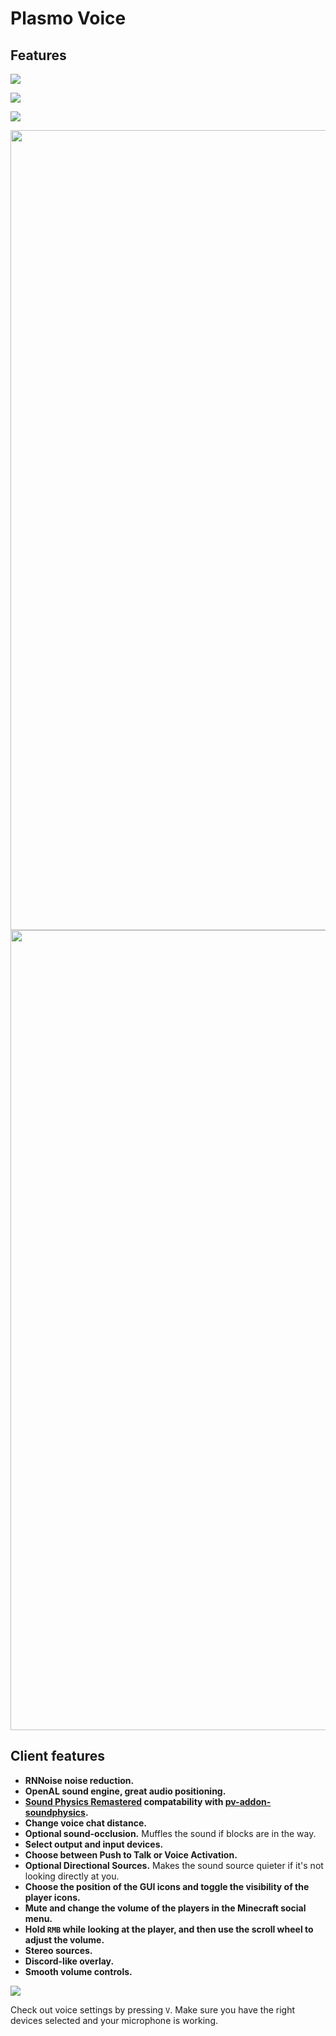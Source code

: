 # Plasmo Voice

## Features

![](https://i.imgur.com/I6zEXw9.png)

![](https://i.imgur.com/JbWCjLK.png)

![](https://i.imgur.com/A031m8M.png)

<img src="https://i.imgur.com/mSp133m.gif" width="1280px" />

<img src="https://i.imgur.com/3AL6qTq.gif" width="1280px" />

## Client features

- **RNNoise noise reduction.**
- **OpenAL sound engine, great audio positioning.**
- **[Sound Physics Remastered](https://modrinth.com/mod/sound-physics-remastered) compatability with [pv-addon-soundphysics](https://modrinth.com/mod/pv-addon-soundphysics).**
- **Change voice chat distance.**
- **Optional sound-occlusion.** Muffles the sound if blocks are in the way.
- **Select output and input devices.**
- **Choose between Push to Talk or Voice Activation.**
- **Optional Directional Sources.** Makes the sound source quieter if it's not looking directly at you.
- **Choose the position of the GUI icons and toggle the visibility of the player icons.**
- **Mute and change the volume of the players in the Minecraft social menu.**
- **Hold `RMB` while looking at the player, and then use the scroll wheel to adjust the volume.**
- **Stereo sources.**
- **Discord-like overlay.**
- **Smooth volume controls.**

![](https://i.imgur.com/Ufnvpg7.png)

Check out voice settings by pressing `V`. Make sure you have the right devices selected and your microphone is working.